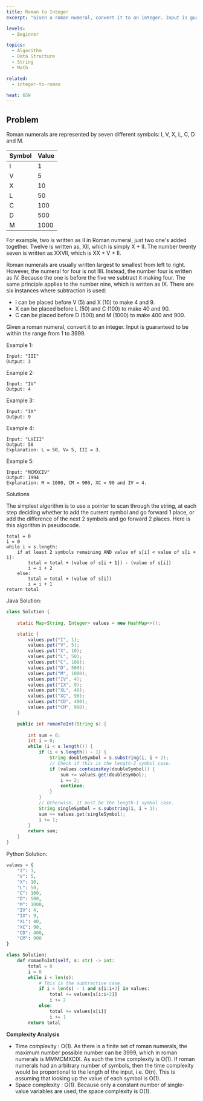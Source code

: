 ```yaml
---
title: Roman to Integer
excerpt: "Given a roman numeral, convert it to an integer. Input is guaranteed to be within the range from 1 to 3999."

levels:
  - Beginner

topics:
  - Algorithm
  - Data Structure
  - String
  - Math

related:
  - integer-to-roman

heat: 659
---
```


## Problem

Roman numerals are represented by seven different symbols: I, V, X, L, C, D and M.

| Symbol    |   Value |
|-----------|---------|
| I         |    1    |
| V         |    5    |
| X         |    10   |
| L         |    50   |
| C         |    100  |
| D         |    500  |
| M         |    1000 |

For example, two is written as II in Roman numeral, just two one's added together. Twelve is written as, XII, which is simply X + II. The number twenty seven is written as XXVII, which is XX + V + II.

Roman numerals are usually written largest to smallest from left to right. However, the numeral for four is not IIII. Instead, the number four is written as IV. Because the one is before the five we subtract it making four. The same principle applies to the number nine, which is written as IX. There are six instances where subtraction is used:

* I can be placed before V (5) and X (10) to make 4 and 9. 
* X can be placed before L (50) and C (100) to make 40 and 90. 
* C can be placed before D (500) and M (1000) to make 400 and 900.

Given a roman numeral, convert it to an integer. Input is guaranteed to be within the range from 1 to 3999.

Example 1:

```
Input: "III"
Output: 3
```

Example 2:

```
Input: "IV"
Output: 4
```

Example 3:

```
Input: "IX"
Output: 9
```

Example 4:

```
Input: "LVIII"
Output: 58
Explanation: L = 50, V= 5, III = 3.
```

Example 5:

```
Input: "MCMXCIV"
Output: 1994
Explanation: M = 1000, CM = 900, XC = 90 and IV = 4.
```

<div class="accordion">Solutions</div>
<div class="accordion-panel" markdown="1">

The simplest algorithm is to use a pointer to scan through the string, at each step deciding whether to add the current symbol and go forward 1 place, or add the difference of the next 2 symbols and go forward 2 places. Here is this algorithm in pseudocode.

```
total = 0
i = 0
while i < s.length:
    if at least 2 symbols remaining AND value of s[i] < value of s[i + 1]:
        total = total + (value of s[i + 1]) - (value of s[i])  
        i = i + 2
    else:
        total = total + (value of s[i])
        i = i + 1
return total
```

Java Solution:

```java
class Solution {
    
    static Map<String, Integer> values = new HashMap<>();

    static {
        values.put("I", 1);
        values.put("V", 5);
        values.put("X", 10);
        values.put("L", 50);
        values.put("C", 100);
        values.put("D", 500);
        values.put("M", 1000);
        values.put("IV", 4);
        values.put("IX", 9);
        values.put("XL", 40);
        values.put("XC", 90);
        values.put("CD", 400);
        values.put("CM", 900);
    }

    public int romanToInt(String s) {
        
        int sum = 0;
        int i = 0;
        while (i < s.length()) {
            if (i < s.length() - 1) {
                String doubleSymbol = s.substring(i, i + 2);
                // Check if this is the length-2 symbol case.
                if (values.containsKey(doubleSymbol)) {
                    sum += values.get(doubleSymbol);
                    i += 2;
                    continue;
                }
            }
            // Otherwise, it must be the length-1 symbol case.
            String singleSymbol = s.substring(i, i + 1);
            sum += values.get(singleSymbol);
            i += 1;
        }
        return sum;
    }
}
```

Python Solution:

```python
values = {
    "I": 1,
    "V": 5,
    "X": 10,
    "L": 50,
    "C": 100,
    "D": 500,
    "M": 1000,
    "IV": 4,
    "IX": 9,
    "XL": 40, 
    "XC": 90,
    "CD": 400,
    "CM": 900
}

class Solution:
    def romanToInt(self, s: str) -> int:
        total = 0
        i = 0
        while i < len(s):
            # This is the subtractive case.
            if i < len(s) - 1 and s[i:i+2] in values:
                total += values[s[i:i+2]] 
                i += 2
            else:
                total += values[s[i]]
                i += 1
        return total
```

**Complexity Analysis**

* Time complexity : O(1). As there is a finite set of roman numerals, the maximum number possible number can be 3999, which in roman numerals is MMMCMXCIX. As such the time complexity is O(1). If roman numerals had an arbitrary number of symbols, then the time complexity would be proportional to the length of the input, i.e. O(n). This is assuming that looking up the value of each symbol is O(1).
* Space complexity : O(1). Because only a constant number of single-value variables are used, the space complexity is O(1).

</div>